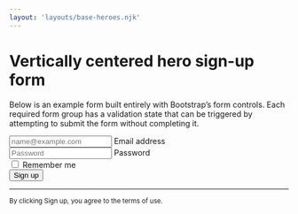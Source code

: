 ```yaml
---
layout: 'layouts/base-heroes.njk'
---
```


  <div class="container col-xl-10 col-xxl-8 px-4 py-5">
    <div class="row align-items-center g-lg-5 py-5">
      <div class="col-lg-7 text-center text-lg-start">
        <h1 class="display-4 fw-bold lh-1 mb-3">Vertically centered hero sign-up form</h1>
        <p class="col-lg-10 fs-4">Below is an example form built entirely with Bootstrap’s form controls. Each required form group has a validation state that can be triggered by attempting to submit the form without completing it.</p>
      </div>
      <div class="col-md-10 mx-auto col-lg-5">
        <form class="p-4 p-md-5 border rounded-3 bg-light">
          <div class="form-floating mb-3">
            <input type="email" class="form-control" id="floatingInput" placeholder="name@example.com">
            <label for="floatingInput">Email address</label>
          </div>
          <div class="form-floating mb-3">
            <input type="password" class="form-control" id="floatingPassword" placeholder="Password">
            <label for="floatingPassword">Password</label>
          </div>
          <div class="checkbox mb-3">
            <label>
              <input type="checkbox" value="remember-me"> Remember me
            </label>
          </div>
          <button class="w-100 btn btn-lg btn-primary" type="submit">Sign up</button>
          <hr class="my-4">
          <small class="text-muted">By clicking Sign up, you agree to the terms of use.</small>
        </form>
      </div>
    </div>
  </div>
